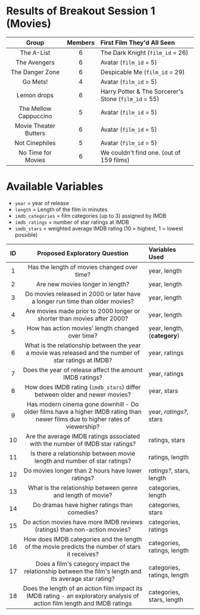 # Results of Breakout Session 1 (Movies)

Group | Members | First Film They'd All Seen
:----: | :-----: | :-----------------------
The A-List |	6	| The Dark Knight (`film_id` = 26)
The Avengers 	| 6	| Avatar (`film_id` = 5)
The Danger Zone |	6 |	Despicable Me (`film_id` = 29)
Go Mets! | 4 |	Avatar (`film_id` = 5)
Lemon drops	 | 6	| Harry Potter & The Sorcerer's Stone (`film_id` = 55)
The Mellow Cappuccino	| 5 |	Avatar (`film_id` = 5)
Movie Theater Butters	| 6 |	Avatar (`film_id` = 5)
Not Cinephiles | 5 |	Avatar (`film_id` = 5)
No Time for Movies | 6 |	We couldn't find one. (out of 159 films)

# Available Variables

- `year` = year of release
- `length` = Length of the film in minutes
- `imdb_categories` = film categories (up to 3) assigned by IMDB
- `imdb_ratings` = number of star ratings at IMDB 
- `imdb_stars` = weighted average IMDB rating (10 = highest, 1 = lowest possible)

ID | Proposed Exploratory Question | Variables Used
:--: | :---------------------------------------------------: | :----------------------------------
1 | Has the length of movies changed over time?  | year, length
2 | Are new movies longer in length? | year, length
3 | Do movies released in 2000 or later have a longer run time than older movies?  | year, length
4 | Are movies made prior to 2000 longer or shorter than movies after 2000? | year, length
5 | How has action movies' length changed over time? | year, length, (**category**)
6 | What is the relationship between the year a movie was released and the number of star ratings at IMDB? | year, ratings
7 | Does the year of release affect the amount IMDB ratings? | year, ratings
8 | How does IMDB rating (`imdb_stars`) differ between older and newer movies? | year, stars
9 | Has modern cinema gone downhill - Do older films have a higher IMDB rating than newer films due to higher rates of viewership?  | year, *ratings?*, stars
10 | Are the average IMDB ratings associated with the number of IMDB star ratings? | ratings, stars
11 | Is there a relationship between movie length and number of star ratings? | ratings, length
12 | Do movies longer than 2 hours have lower ratings? | *ratings?*, stars, length
13 | What is the relationship between genre and length of movie? | categories, length
14 | Do dramas have higher ratings than comedies? | categories, stars
15 | Do action movies have more IMDB reviews (ratings) than non-action movies?  | categories, ratings
16 | How does IMDB categories and the length of the movie predicts the number of stars it receives? | categories, ratings, length
17 | Does a film's category impact the relationship between the film's length and its average star rating? | categories, ratings, length
18 | Does the length of an action film impact its IMDB rating - an exploratory analysis of action film length and IMDB ratings | categories, stars, length
